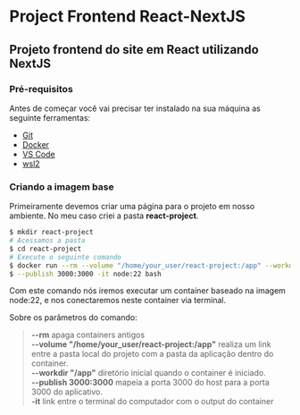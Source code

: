 # Project Frontend React-NextJS

## Projeto frontend do site em React utilizando NextJS

### Pré-requisitos

Antes de começar você vai precisar ter instalado na sua máquina
as seguinte ferramentas:

- [Git](https://git-scm.com)
- [Docker](https://docker.com)
- [VS Code](https://code.visualstudio.com/)
- [wsl2](https://learn.microsoft.com/pt-br/windows/wsl/install)

### Criando a imagem base

Primeiramente devemos criar uma página para o projeto em nosso ambiente. No meu caso criei a pasta **react-project**.

```bash
$ mkdir react-project
# Acessamos a pasta
$ cd react-project
# Execute o seguinte comando
$ docker run --rm --volume "/home/your_user/react-project:/app" --workdir "/app"
$ --publish 3000:3000 -it node:22 bash
```

Com este comando nós iremos executar um container baseado na imagem node:22, e nos conectaremos neste container via terminal.

Sobre os parâmetros do comando:

> **--rm** apaga containers antigos
> <br> **--volume "/home/your_user/react-project:/app"** realiza um link entre a pasta local do projeto com a pasta da aplicação dentro do container.
> <br> **--workdir "/app"** diretório inicial quando o container é iniciado.
> <br> **--publish 3000:3000** mapeia a porta 3000 do host para a porta 3000 do aplicativo.
> <br> **-it** link entre o terminal do computador com o output do container
